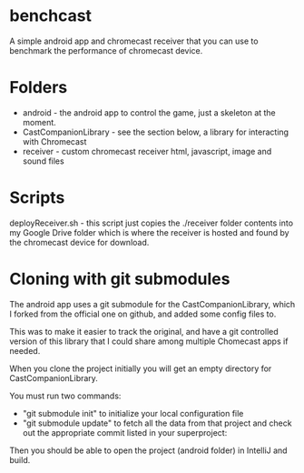benchcast
======
A simple android app and chromecast receiver that you can use to benchmark the performance of chromecast device.

Folders
======
* android - the android app to control the game, just a skeleton at the moment.
* CastCompanionLibrary - see the section below, a library for interacting with Chromecast
* receiver - custom chromecast receiver html, javascript, image and sound files

Scripts
======
deployReceiver.sh - this script just copies the ./receiver folder contents into my Google Drive folder which is
where the receiver is hosted and found by the chromecast device for download.

Cloning with git submodules
======
The android app uses a git submodule for the CastCompanionLibrary, which I forked from the official one on github,
and added some config files to.

This was to make it easier to track the original, and have a git controlled version of this library that I could
share among multiple Chomecast apps if needed.

When you clone the project initially you will get an empty directory for CastCompanionLibrary.

You must run two commands:
- "git submodule init" to initialize your local configuration file
- "git submodule update" to fetch all the data from that project and check out the appropriate commit listed in your superproject:

Then you should be able to open the project (android folder) in IntelliJ and build.
